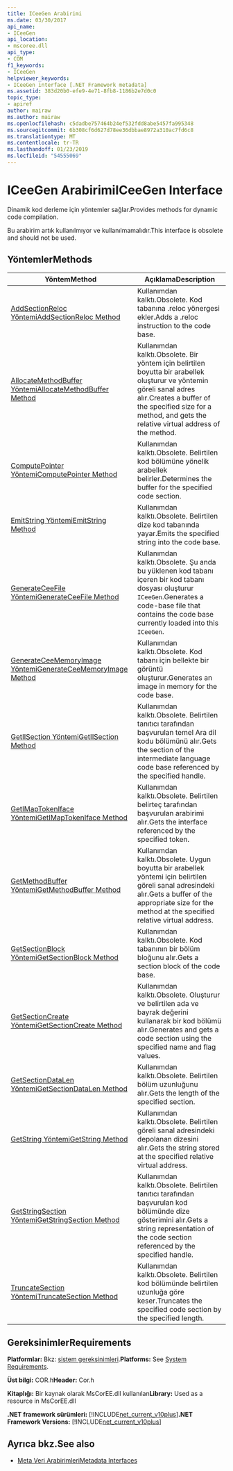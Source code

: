 ```yaml
---
title: ICeeGen Arabirimi
ms.date: 03/30/2017
api_name:
- ICeeGen
api_location:
- mscoree.dll
api_type:
- COM
f1_keywords:
- ICeeGen
helpviewer_keywords:
- ICeeGen interface [.NET Framework metadata]
ms.assetid: 383d20b0-efe9-4e71-8fb8-1186b2e7d0c0
topic_type:
- apiref
author: mairaw
ms.author: mairaw
ms.openlocfilehash: c5dadbe757464b24ef532fdd8abe5457fa995348
ms.sourcegitcommit: 6b308cf6d627d78ee36dbbae8972a310ac7fd6c8
ms.translationtype: MT
ms.contentlocale: tr-TR
ms.lasthandoff: 01/23/2019
ms.locfileid: "54555069"
---
```

# <a name="iceegen-interface"></a><span data-ttu-id="33854-102">ICeeGen Arabirimi</span><span class="sxs-lookup"><span data-stu-id="33854-102">ICeeGen Interface</span></span>
<span data-ttu-id="33854-103">Dinamik kod derleme için yöntemler sağlar.</span><span class="sxs-lookup"><span data-stu-id="33854-103">Provides methods for dynamic code compilation.</span></span>  
  
 <span data-ttu-id="33854-104">Bu arabirim artık kullanılmıyor ve kullanılmamalıdır.</span><span class="sxs-lookup"><span data-stu-id="33854-104">This interface is obsolete and should not be used.</span></span>  
  
## <a name="methods"></a><span data-ttu-id="33854-105">Yöntemler</span><span class="sxs-lookup"><span data-stu-id="33854-105">Methods</span></span>  
  
|<span data-ttu-id="33854-106">Yöntem</span><span class="sxs-lookup"><span data-stu-id="33854-106">Method</span></span>|<span data-ttu-id="33854-107">Açıklama</span><span class="sxs-lookup"><span data-stu-id="33854-107">Description</span></span>|  
|------------|-----------------|  
|[<span data-ttu-id="33854-108">AddSectionReloc Yöntemi</span><span class="sxs-lookup"><span data-stu-id="33854-108">AddSectionReloc Method</span></span>](../../../../docs/framework/unmanaged-api/metadata/iceegen-addsectionreloc-method.md)|<span data-ttu-id="33854-109">Kullanımdan kalktı.</span><span class="sxs-lookup"><span data-stu-id="33854-109">Obsolete.</span></span> <span data-ttu-id="33854-110">Kod tabanına .reloc yönergesi ekler.</span><span class="sxs-lookup"><span data-stu-id="33854-110">Adds a .reloc instruction to the code base.</span></span>|  
|[<span data-ttu-id="33854-111">AllocateMethodBuffer Yöntemi</span><span class="sxs-lookup"><span data-stu-id="33854-111">AllocateMethodBuffer Method</span></span>](../../../../docs/framework/unmanaged-api/metadata/iceegen-allocatemethodbuffer-method.md)|<span data-ttu-id="33854-112">Kullanımdan kalktı.</span><span class="sxs-lookup"><span data-stu-id="33854-112">Obsolete.</span></span> <span data-ttu-id="33854-113">Bir yöntem için belirtilen boyutta bir arabellek oluşturur ve yöntemin göreli sanal adres alır.</span><span class="sxs-lookup"><span data-stu-id="33854-113">Creates a buffer of the specified size for a method, and gets the relative virtual address of the method.</span></span>|  
|[<span data-ttu-id="33854-114">ComputePointer Yöntemi</span><span class="sxs-lookup"><span data-stu-id="33854-114">ComputePointer Method</span></span>](../../../../docs/framework/unmanaged-api/metadata/iceegen-computepointer-method.md)|<span data-ttu-id="33854-115">Kullanımdan kalktı.</span><span class="sxs-lookup"><span data-stu-id="33854-115">Obsolete.</span></span> <span data-ttu-id="33854-116">Belirtilen kod bölümüne yönelik arabellek belirler.</span><span class="sxs-lookup"><span data-stu-id="33854-116">Determines the buffer for the specified code section.</span></span>|  
|[<span data-ttu-id="33854-117">EmitString Yöntemi</span><span class="sxs-lookup"><span data-stu-id="33854-117">EmitString Method</span></span>](../../../../docs/framework/unmanaged-api/metadata/iceegen-emitstring-method.md)|<span data-ttu-id="33854-118">Kullanımdan kalktı.</span><span class="sxs-lookup"><span data-stu-id="33854-118">Obsolete.</span></span> <span data-ttu-id="33854-119">Belirtilen dize kod tabanında yayar.</span><span class="sxs-lookup"><span data-stu-id="33854-119">Emits the specified string into the code base.</span></span>|  
|[<span data-ttu-id="33854-120">GenerateCeeFile Yöntemi</span><span class="sxs-lookup"><span data-stu-id="33854-120">GenerateCeeFile Method</span></span>](../../../../docs/framework/unmanaged-api/metadata/iceegen-generateceefile-method.md)|<span data-ttu-id="33854-121">Kullanımdan kalktı.</span><span class="sxs-lookup"><span data-stu-id="33854-121">Obsolete.</span></span> <span data-ttu-id="33854-122">Şu anda bu yüklenen kod tabanı içeren bir kod tabanı dosyası oluşturur `ICeeGen`.</span><span class="sxs-lookup"><span data-stu-id="33854-122">Generates a code-base file that contains the code base currently loaded into this `ICeeGen`.</span></span>|  
|[<span data-ttu-id="33854-123">GenerateCeeMemoryImage Yöntemi</span><span class="sxs-lookup"><span data-stu-id="33854-123">GenerateCeeMemoryImage Method</span></span>](../../../../docs/framework/unmanaged-api/metadata/iceegen-generateceememoryimage-method.md)|<span data-ttu-id="33854-124">Kullanımdan kalktı.</span><span class="sxs-lookup"><span data-stu-id="33854-124">Obsolete.</span></span> <span data-ttu-id="33854-125">Kod tabanı için bellekte bir görüntü oluşturur.</span><span class="sxs-lookup"><span data-stu-id="33854-125">Generates an image in memory for the code base.</span></span>|  
|[<span data-ttu-id="33854-126">GetIlSection Yöntemi</span><span class="sxs-lookup"><span data-stu-id="33854-126">GetIlSection Method</span></span>](../../../../docs/framework/unmanaged-api/metadata/iceegen-getilsection-method.md)|<span data-ttu-id="33854-127">Kullanımdan kalktı.</span><span class="sxs-lookup"><span data-stu-id="33854-127">Obsolete.</span></span> <span data-ttu-id="33854-128">Belirtilen tanıtıcı tarafından başvurulan temel Ara dil kodu bölümünü alır.</span><span class="sxs-lookup"><span data-stu-id="33854-128">Gets the section of the intermediate language code base referenced by the specified handle.</span></span>|  
|[<span data-ttu-id="33854-129">GetIMapTokenIface Yöntemi</span><span class="sxs-lookup"><span data-stu-id="33854-129">GetIMapTokenIface Method</span></span>](../../../../docs/framework/unmanaged-api/metadata/iceegen-getimaptokeniface-method.md)|<span data-ttu-id="33854-130">Kullanımdan kalktı.</span><span class="sxs-lookup"><span data-stu-id="33854-130">Obsolete.</span></span> <span data-ttu-id="33854-131">Belirtilen belirteç tarafından başvurulan arabirimi alır.</span><span class="sxs-lookup"><span data-stu-id="33854-131">Gets the interface referenced by the specified token.</span></span>|  
|[<span data-ttu-id="33854-132">GetMethodBuffer Yöntemi</span><span class="sxs-lookup"><span data-stu-id="33854-132">GetMethodBuffer Method</span></span>](../../../../docs/framework/unmanaged-api/metadata/iceegen-getmethodbuffer-method.md)|<span data-ttu-id="33854-133">Kullanımdan kalktı.</span><span class="sxs-lookup"><span data-stu-id="33854-133">Obsolete.</span></span> <span data-ttu-id="33854-134">Uygun boyutta bir arabellek yöntemi için belirtilen göreli sanal adresindeki alır.</span><span class="sxs-lookup"><span data-stu-id="33854-134">Gets a buffer of the appropriate size for the method at the specified relative virtual address.</span></span>|  
|[<span data-ttu-id="33854-135">GetSectionBlock Yöntemi</span><span class="sxs-lookup"><span data-stu-id="33854-135">GetSectionBlock Method</span></span>](../../../../docs/framework/unmanaged-api/metadata/iceegen-getsectionblock-method.md)|<span data-ttu-id="33854-136">Kullanımdan kalktı.</span><span class="sxs-lookup"><span data-stu-id="33854-136">Obsolete.</span></span> <span data-ttu-id="33854-137">Kod tabanının bir bölüm bloğunu alır.</span><span class="sxs-lookup"><span data-stu-id="33854-137">Gets a section block of the code base.</span></span>|  
|[<span data-ttu-id="33854-138">GetSectionCreate Yöntemi</span><span class="sxs-lookup"><span data-stu-id="33854-138">GetSectionCreate Method</span></span>](../../../../docs/framework/unmanaged-api/metadata/iceegen-getsectioncreate-method.md)|<span data-ttu-id="33854-139">Kullanımdan kalktı.</span><span class="sxs-lookup"><span data-stu-id="33854-139">Obsolete.</span></span> <span data-ttu-id="33854-140">Oluşturur ve belirtilen ada ve bayrak değerini kullanarak bir kod bölümü alır.</span><span class="sxs-lookup"><span data-stu-id="33854-140">Generates and gets a code section using the specified name and flag values.</span></span>|  
|[<span data-ttu-id="33854-141">GetSectionDataLen Yöntemi</span><span class="sxs-lookup"><span data-stu-id="33854-141">GetSectionDataLen Method</span></span>](../../../../docs/framework/unmanaged-api/metadata/iceegen-getsectiondatalen-method.md)|<span data-ttu-id="33854-142">Kullanımdan kalktı.</span><span class="sxs-lookup"><span data-stu-id="33854-142">Obsolete.</span></span> <span data-ttu-id="33854-143">Belirtilen bölüm uzunluğunu alır.</span><span class="sxs-lookup"><span data-stu-id="33854-143">Gets the length of the specified section.</span></span>|  
|[<span data-ttu-id="33854-144">GetString Yöntemi</span><span class="sxs-lookup"><span data-stu-id="33854-144">GetString Method</span></span>](../../../../docs/framework/unmanaged-api/metadata/iceegen-getstring-method.md)|<span data-ttu-id="33854-145">Kullanımdan kalktı.</span><span class="sxs-lookup"><span data-stu-id="33854-145">Obsolete.</span></span> <span data-ttu-id="33854-146">Belirtilen göreli sanal adresindeki depolanan dizesini alır.</span><span class="sxs-lookup"><span data-stu-id="33854-146">Gets the string stored at the specified relative virtual address.</span></span>|  
|[<span data-ttu-id="33854-147">GetStringSection Yöntemi</span><span class="sxs-lookup"><span data-stu-id="33854-147">GetStringSection Method</span></span>](../../../../docs/framework/unmanaged-api/metadata/iceegen-getstringsection-method.md)|<span data-ttu-id="33854-148">Kullanımdan kalktı.</span><span class="sxs-lookup"><span data-stu-id="33854-148">Obsolete.</span></span> <span data-ttu-id="33854-149">Belirtilen tanıtıcı tarafından başvurulan kod bölümünde dize gösterimini alır.</span><span class="sxs-lookup"><span data-stu-id="33854-149">Gets a string representation of the code section referenced by the specified handle.</span></span>|  
|[<span data-ttu-id="33854-150">TruncateSection Yöntemi</span><span class="sxs-lookup"><span data-stu-id="33854-150">TruncateSection Method</span></span>](../../../../docs/framework/unmanaged-api/metadata/iceegen-truncatesection-method.md)|<span data-ttu-id="33854-151">Kullanımdan kalktı.</span><span class="sxs-lookup"><span data-stu-id="33854-151">Obsolete.</span></span> <span data-ttu-id="33854-152">Belirtilen kod bölümünde belirtilen uzunluğa göre keser.</span><span class="sxs-lookup"><span data-stu-id="33854-152">Truncates the specified code section by the specified length.</span></span>|  
  
## <a name="requirements"></a><span data-ttu-id="33854-153">Gereksinimler</span><span class="sxs-lookup"><span data-stu-id="33854-153">Requirements</span></span>  
 <span data-ttu-id="33854-154">**Platformlar:** Bkz: [sistem gereksinimleri](../../../../docs/framework/get-started/system-requirements.md).</span><span class="sxs-lookup"><span data-stu-id="33854-154">**Platforms:** See [System Requirements](../../../../docs/framework/get-started/system-requirements.md).</span></span>  
  
 <span data-ttu-id="33854-155">**Üst bilgi:** COR.h</span><span class="sxs-lookup"><span data-stu-id="33854-155">**Header:** Cor.h</span></span>  
  
 <span data-ttu-id="33854-156">**Kitaplığı:** Bir kaynak olarak MsCorEE.dll kullanılan</span><span class="sxs-lookup"><span data-stu-id="33854-156">**Library:** Used as a resource in MsCorEE.dll</span></span>  
  
 <span data-ttu-id="33854-157">**.NET framework sürümleri:** [!INCLUDE[net_current_v10plus](../../../../includes/net-current-v10plus-md.md)]</span><span class="sxs-lookup"><span data-stu-id="33854-157">**.NET Framework Versions:** [!INCLUDE[net_current_v10plus](../../../../includes/net-current-v10plus-md.md)]</span></span>  
  
## <a name="see-also"></a><span data-ttu-id="33854-158">Ayrıca bkz.</span><span class="sxs-lookup"><span data-stu-id="33854-158">See also</span></span>
- [<span data-ttu-id="33854-159">Meta Veri Arabirimleri</span><span class="sxs-lookup"><span data-stu-id="33854-159">Metadata Interfaces</span></span>](../../../../docs/framework/unmanaged-api/metadata/metadata-interfaces.md)
